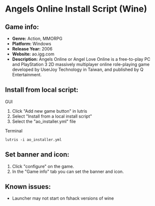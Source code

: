 # Angels Online Install Script (Wine)

## Game info:

- **Genre:** Action, MMORPG
- **Platform:** Windows 
- **Release Year:** 2006
- **Website:** ao.igg.com
- **Description:** Angels Online or Angel Love Online is a free-to-play PC and PlayStation 3 2D massively multiplayer online role-playing game developed by UserJoy Technology in Taiwan, and published by Q Entertainment.

## Install from local script:

GUI  

  1. Click "Add new game button" in lutris
  2. Select "Install from a local install script"
  3. Select the "ao_installer.yml" file

Terminal  

    lutris -i ao_installer.yml

## Set banner and icon:

1. Click "configure" on the game.
2. In the "Game info" tab you can set the banner and icon.

## Known issues:

- Launcher may not start on fshack versions of wine
